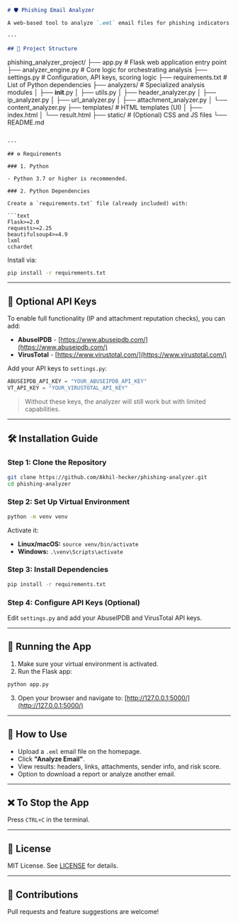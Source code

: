 ```markdown
# 🛡️ Phishing Email Analyzer

A web-based tool to analyze `.eml` email files for phishing indicators. Simply upload an email file, and the tool will generate a detailed report and a phishing risk score based on sender, header, URLs, IPs, and attachments.

---

## 📁 Project Structure

```

phishing\_analyzer\_project/
├── app.py                  # Flask web application entry point
├── analyzer\_engine.py      # Core logic for orchestrating analysis
├── settings.py             # Configuration, API keys, scoring logic
├── requirements.txt        # List of Python dependencies
├── analyzers/              # Specialized analysis modules
│   ├── **init**.py
│   ├── utils.py
│   ├── header\_analyzer.py
│   ├── ip\_analyzer.py
│   ├── url\_analyzer.py
│   ├── attachment\_analyzer.py
│   └── content\_analyzer.py
├── templates/              # HTML templates (UI)
│   ├── index.html
│   └── result.html
├── static/                 # (Optional) CSS and JS files
└── README.md

````

---

## ⚙️ Requirements

### 1. Python

- Python 3.7 or higher is recommended.

### 2. Python Dependencies

Create a `requirements.txt` file (already included) with:

```text
Flask>=2.0
requests>=2.25
beautifulsoup4>=4.9
lxml
cchardet
````

Install via:

```bash
pip install -r requirements.txt
```

---

## 🔐 Optional API Keys

To enable full functionality (IP and attachment reputation checks), you can add:

* **AbuseIPDB** - [https://www.abuseipdb.com/](https://www.abuseipdb.com/)
* **VirusTotal** - [https://www.virustotal.com/](https://www.virustotal.com/)

Add your API keys to `settings.py`:

```python
ABUSEIPDB_API_KEY = "YOUR_ABUSEIPDB_API_KEY"
VT_API_KEY = "YOUR_VIRUSTOTAL_API_KEY"
```

> Without these keys, the analyzer will still work but with limited capabilities.

---

## 🛠️ Installation Guide

### Step 1: Clone the Repository

```bash
git clone https://github.com/Akhil-hecker/phishing-analyzer.git
cd phishing-analyzer
```

### Step 2: Set Up Virtual Environment

```bash
python -m venv venv
```

Activate it:

* **Linux/macOS:** `source venv/bin/activate`
* **Windows:** `.\venv\Scripts\activate`

### Step 3: Install Dependencies

```bash
pip install -r requirements.txt
```

### Step 4: Configure API Keys (Optional)

Edit `settings.py` and add your AbuseIPDB and VirusTotal API keys.

---

## 🚀 Running the App

1. Make sure your virtual environment is activated.
2. Run the Flask app:

```bash
python app.py
```

3. Open your browser and navigate to:
   [http://127.0.0.1:5000/](http://127.0.0.1:5000/)

---

## 🧪 How to Use

* Upload a `.eml` email file on the homepage.
* Click **"Analyze Email"**.
* View results: headers, links, attachments, sender info, and risk score.
* Option to download a report or analyze another email.

---

## ❌ To Stop the App

Press `CTRL+C` in the terminal.

---

## 📄 License

MIT License. See [LICENSE](LICENSE) for details.

---

## 🙌 Contributions

Pull requests and feature suggestions are welcome!

```

